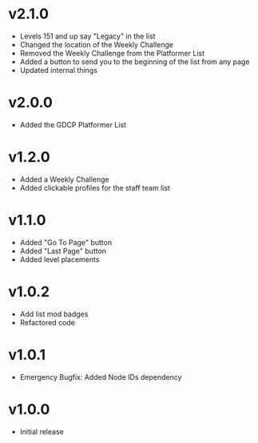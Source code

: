 # v2.1.0
- Levels 151 and up say "Legacy" in the list
- Changed the location of the Weekly Challenge
- Removed the Weekly Challenge from the Platformer List
- Added a button to send you to the beginning of the list from any page
- Updated internal things
  

# v2.0.0

- Added the GDCP Platformer List

# v1.2.0

- Added a Weekly Challenge
- Added clickable profiles for the staff team list

# v1.1.0

- Added "Go To Page" button
- Added "Last Page" button
- Added level placements

# v1.0.2

- Add list mod badges
- Refactored code

# v1.0.1

- Emergency Bugfix: Added Node IDs dependency

# v1.0.0

- Initial release
